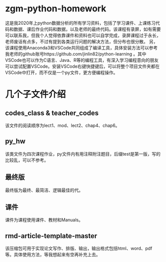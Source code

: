 # zgm-python-homework
这是我2020年上python数据分析的所有学习资料，包括了学习课件、上课练习代码和数据、课后作业代码和数据，以及老师的最终代码。该课程有录屏，如有需要可以联系我，但我个人觉得依靠课件和资料也可以自学完成，录屏课程过于永长，老师废话有点多，不过有提到各类运行问题的解决方法，但分布也很分散。
另，该课程使用Anaconda3和VSCode共同组成了编译工具，具体安装方法可以参考我老师的github账号https://github.com/jinlin82/python-learning 。其中VSCode也可以作为C语言、Java、R等的编程工具，有深入学习编程意向的朋友可以尝试配置VSCode。安装VSCode右键快捷键后，可以将整个项目文件夹都在VSCode中打开，而不仅是一个py文件，更方便编程操作。
# 几个子文件介绍
## codes_class & teacher_codes
该文件的阅读顺序为lect1、mod、lect2、chap4、chap6。
## py_hw
该类文件为四次课程作业，py文件内有用注释附注题目，后缀test是第一版，写的比较乱，可以不参考。
## 最终版
最终版为最终、最简洁、逻辑最佳的代。
## 课件
课件为课程使用课件、教材和Manuals。
## rmd-article-template-master
该压缩包可用于实现论文写作、排版、输出，输出格式包括html、word、pdf等。具体使用方法，等我想起来有空再补充上去。
